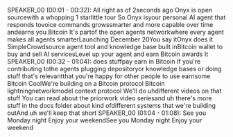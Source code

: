 SPEAKER_00 (00:01 - 00:32): All right as of 2seconds ago Onyx is open sourcewith a whopping 1 starlittle tour So Onyx isyour personal AI agent that responds tovoice commands growssmarter and more capable over time andearns you Bitcoin It's partof the open agents networkwhere every agent makes all agents smarterLaunching December 20You say itOnyx does it SimpleCrowdsource agent tool and knowledge base built inBitcoin wallet to buy and sell AI servicesLevel up your agent and earn Bitcoin awards It
SPEAKER_00 (00:32 - 01:04): does stuffpay earn in Bitcoin If you're contributing tothe agents plugging depositoryor knowledge bases or doing stuff that's relevantthat you're happy for other people to use earnsome Bitcoin CoolWe're building on a Bitcoin protocol Bitcoin lightningnetworkmodel context protocol We'll do uhdifferent videos on that stuff You can read about the priorwork video seriesand uh there's more stuff in the docs folder about kind ofdifferent systems that we're building outAnd uh we'll keep that short
SPEAKER_00 (01:04 - 01:08): See you Monday night Enjoy your weekendSee you Monday night Enjoy your weekend
